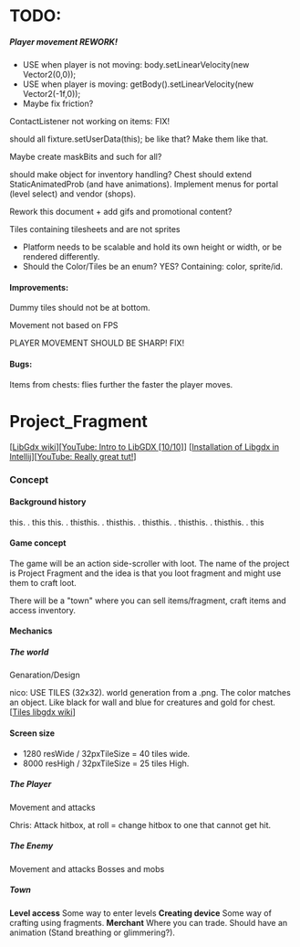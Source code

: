 # TODO: #
##### Player movement REWORK!

- USE when player is not moving: body.setLinearVelocity(new Vector2(0,0));
- USE when player is moving: getBody().setLinearVelocity(new Vector2(-1f,0));
- Maybe fix friction?

ContactListener not working on items: FIX!

should all fixture.setUserData(this); be like that? Make them like that.

Maybe create maskBits and such for all?

should make object for inventory handling?
Chest should extend StaticAnimatedProb (and have animations).
Implement menus for portal (level select) and vendor (shops).

Rework this document + add gifs and promotional content?

Tiles containing tilesheets and are not sprites

- Platform needs to be scalable and hold its own height or width, or be rendered differently.
- Should the Color/Tiles be an enum? YES? Containing: color, sprite/id.

#### Improvements:

Dummy tiles should not be at bottom.

Movement not based on FPS

PLAYER MOVEMENT SHOULD BE SHARP! FIX!

#### Bugs:

Items from chests: flies further the faster the player moves.



# Project_Fragment
[[LibGdx wiki](https://github.com/libgdx/libgdx/wiki)][[YouTube: Intro to LibGDX [10/10]](https://www.youtube.com/watch?v=IVtfZYbXuLg&list=PLZhNP5qJ2IA2RfQBxAC06xv2S07o-UBSd&index=3)]
[[Installation of Libgdx in Intellij](https://www.youtube.com/watch?v=q0wM63_KNIs)][[YouTube: Really great tut!](https://www.youtube.com/channel/UC1o7w8Y9BgI7ZgqyaPUNINQ/playlists)]

### Concept
#### Background history
this. . this this. . thisthis. . thisthis. . thisthis. . thisthis. . thisthis. . this

#### Game concept
The game will be an action side-scroller with loot. The name of the project is
 Project Fragment and the idea is that you loot fragment and might use them to
 craft loot.

There will be a "town" where you can sell items/fragment, craft items and access inventory.

#### Mechanics
##### The world
Genaration/Design

nico: USE TILES (32x32). world generation from a .png. The color matches an object. Like black for wall and blue for creatures and gold for chest.
[[Tiles libgdx wiki](https://github.com/libgdx/libgdx/wiki/Tile-maps)]

#### Screen size

- 1280 resWide / 32pxTileSize = 40 tiles wide.
- 8000 resHigh / 32pxTileSize = 25 tiles High.

##### The Player
Movement and attacks

Chris: Attack hitbox, at roll = change hitbox to one that cannot get hit.
##### The Enemy
Movement and attacks
Bosses and mobs
##### Town
<b>Level access</b> Some way to enter levels
<b>Creating device</b> Some way of crafting using fragments.
<b>Merchant</b> Where you can trade. Should have an animation (Stand breathing or glimmering?).